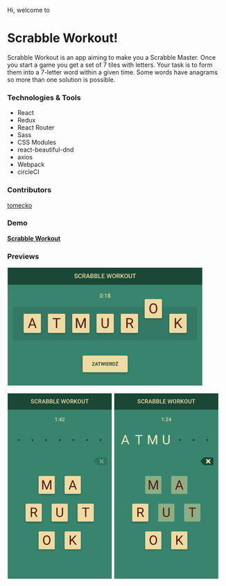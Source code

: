 Hi, welcome to

# Scrabble Workout!

Scrabble Workout is an app aiming to make you a Scrabble Master. Once you start a game you get a set of 7 tiles with letters. Your task is to form them into a 7-letter word within a given time. Some words have anagrams so more than one solution is possible.



### Technologies & Tools

- React
- Redux
- React Router
- Sass
- CSS Modules
- react-beautiful-dnd
- axios
- Webpack
- circleCI



### Contributors

[tomecko](https://github.com/tomecko)



### Demo

**[Scrabble Workout](https://scrabble-workout.github.io/scrabble-workout/)**



### Previews



<img src="./prevs/sw-prev-1.png" alt="sw-prev-1" style="zoom:80%;" /> 

<img src="./prevs/sw-prev-2.png" alt="sw-prev-2"  /> <img src="./prevs/sw-prev-3.png" alt="sw-prev-3"  />

